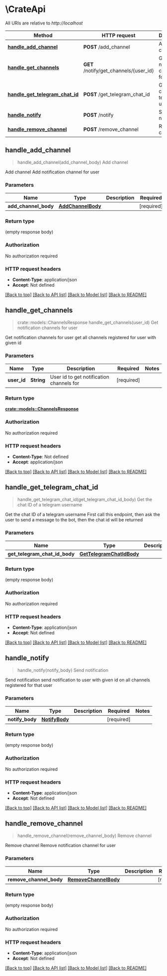 # \CrateApi

All URIs are relative to *http://localhost*

Method | HTTP request | Description
------------- | ------------- | -------------
[**handle_add_channel**](CrateApi.md#handle_add_channel) | **POST** /add_channel | Add channel
[**handle_get_channels**](CrateApi.md#handle_get_channels) | **GET** /notify/get_channels/{user_id} | Get notification channels for user
[**handle_get_telegram_chat_id**](CrateApi.md#handle_get_telegram_chat_id) | **POST** /get_telegram_chat_id | Get the chat ID of a telegram username
[**handle_notify**](CrateApi.md#handle_notify) | **POST** /notify | Send notification
[**handle_remove_channel**](CrateApi.md#handle_remove_channel) | **POST** /remove_channel | Remove channel



## handle_add_channel

> handle_add_channel(add_channel_body)
Add channel

Add channel  Add notification channel for user 

### Parameters


Name | Type | Description  | Required | Notes
------------- | ------------- | ------------- | ------------- | -------------
**add_channel_body** | [**AddChannelBody**](AddChannelBody.md) |  | [required] |

### Return type

 (empty response body)

### Authorization

No authorization required

### HTTP request headers

- **Content-Type**: application/json
- **Accept**: Not defined

[[Back to top]](#) [[Back to API list]](../README.md#documentation-for-api-endpoints) [[Back to Model list]](../README.md#documentation-for-models) [[Back to README]](../README.md)


## handle_get_channels

> crate::models::ChannelsResponse handle_get_channels(user_id)
Get notification channels for user

Get notification channels for user  get all channels registered for user with given id 

### Parameters


Name | Type | Description  | Required | Notes
------------- | ------------- | ------------- | ------------- | -------------
**user_id** | **String** | User id to get notification channels for | [required] |

### Return type

[**crate::models::ChannelsResponse**](ChannelsResponse.md)

### Authorization

No authorization required

### HTTP request headers

- **Content-Type**: Not defined
- **Accept**: application/json

[[Back to top]](#) [[Back to API list]](../README.md#documentation-for-api-endpoints) [[Back to Model list]](../README.md#documentation-for-models) [[Back to README]](../README.md)


## handle_get_telegram_chat_id

> handle_get_telegram_chat_id(get_telegram_chat_id_body)
Get the chat ID of a telegram username

Get the chat ID of a telegram username  First call this endpoint, then ask the user to send a message to the bot, then the chat id will be returned 

### Parameters


Name | Type | Description  | Required | Notes
------------- | ------------- | ------------- | ------------- | -------------
**get_telegram_chat_id_body** | [**GetTelegramChatIdBody**](GetTelegramChatIdBody.md) |  | [required] |

### Return type

 (empty response body)

### Authorization

No authorization required

### HTTP request headers

- **Content-Type**: application/json
- **Accept**: Not defined

[[Back to top]](#) [[Back to API list]](../README.md#documentation-for-api-endpoints) [[Back to Model list]](../README.md#documentation-for-models) [[Back to README]](../README.md)


## handle_notify

> handle_notify(notify_body)
Send notification

Send notification  send notification to user with given id on all channels registered for that user 

### Parameters


Name | Type | Description  | Required | Notes
------------- | ------------- | ------------- | ------------- | -------------
**notify_body** | [**NotifyBody**](NotifyBody.md) |  | [required] |

### Return type

 (empty response body)

### Authorization

No authorization required

### HTTP request headers

- **Content-Type**: application/json
- **Accept**: Not defined

[[Back to top]](#) [[Back to API list]](../README.md#documentation-for-api-endpoints) [[Back to Model list]](../README.md#documentation-for-models) [[Back to README]](../README.md)


## handle_remove_channel

> handle_remove_channel(remove_channel_body)
Remove channel

Remove channel  Remove notification channel for user 

### Parameters


Name | Type | Description  | Required | Notes
------------- | ------------- | ------------- | ------------- | -------------
**remove_channel_body** | [**RemoveChannelBody**](RemoveChannelBody.md) |  | [required] |

### Return type

 (empty response body)

### Authorization

No authorization required

### HTTP request headers

- **Content-Type**: application/json
- **Accept**: Not defined

[[Back to top]](#) [[Back to API list]](../README.md#documentation-for-api-endpoints) [[Back to Model list]](../README.md#documentation-for-models) [[Back to README]](../README.md)

